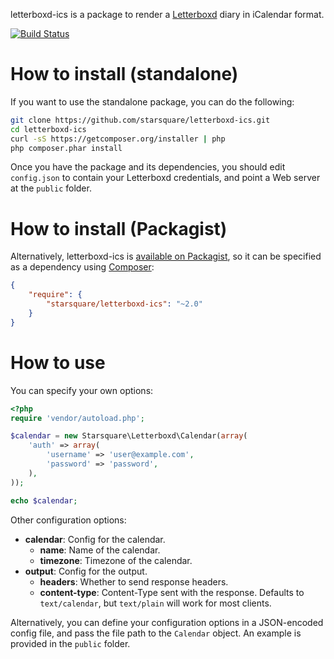 letterboxd-ics is a package to render a [Letterboxd](http://letterboxd.com)
diary in iCalendar format.

[![Build Status](https://travis-ci.org/starsquare/letterboxd-ics.png)](https://travis-ci.org/starsquare/letterboxd-ics)

# How to install (standalone)

If you want to use the standalone package, you can do the following:

```bash
git clone https://github.com/starsquare/letterboxd-ics.git
cd letterboxd-ics
curl -sS https://getcomposer.org/installer | php
php composer.phar install
```

Once you have the package and its dependencies, you should edit `config.json`
to contain your Letterboxd credentials, and point a Web server at the `public`
folder.

# How to install (Packagist)

Alternatively, letterboxd-ics is [available on Packagist](https://packagist.org/packages/starsquare/letterboxd-ics),
so it can be specified as a dependency using [Composer](http://getcomposer.org):

```json
{
    "require": {
        "starsquare/letterboxd-ics": "~2.0"
    }
}
```

# How to use

You can specify your own options:

```php
<?php
require 'vendor/autoload.php';

$calendar = new Starsquare\Letterboxd\Calendar(array(
    'auth' => array(
        'username' => 'user@example.com',
        'password' => 'password',
    ),
));

echo $calendar;
```

Other configuration options:

* **calendar**: Config for the calendar.
    * **name**: Name of the calendar.
    * **timezone**: Timezone of the calendar.
* **output**: Config for the output.
    * **headers**: Whether to send response headers.
    * **content-type**: Content-Type sent with the response. Defaults to
      `text/calendar`, but `text/plain` will work for most clients.

Alternatively, you can define your configuration options in a JSON-encoded
config file, and pass the file path to the `Calendar` object. An example is
provided in the `public` folder.
